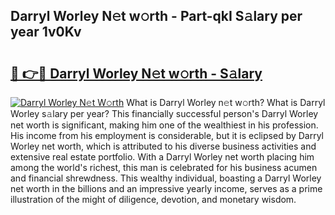 ## Darryl Worley N𝚎t w𝚘rth - Part-qkI S𝚊lary per year 1v0Kv

# <h2><a href="http://gc0t69.nevu.top/?p=Darryl+Worley">🔗 👉🔴 Darryl Worley N𝚎t w𝚘rth - S𝚊lary</a></h2>

[![Darryl Worley N𝚎t W𝚘rth](https://i.imgur.com/Oavwk0R.jpeg)](http://gc0t69.nevu.top/?p=Darryl+Worley)
What is Darryl Worley n𝚎t w𝚘rth? What is Darryl Worley s𝚊lary per year?
This financially successful person's Darryl Worley net worth is significant, making him one of the wealthiest in his profession. His income from his employment is considerable, but it is eclipsed by Darryl Worley net worth, which is attributed to his diverse business activities and extensive real estate portfolio. With a Darryl Worley net worth placing him among the world's richest, this man is celebrated for his business acumen and financial shrewdness. This wealthy individual, boasting a Darryl Worley net worth in the billions and an impressive yearly income, serves as a prime illustration of the might of diligence, devotion, and monetary wisdom.
